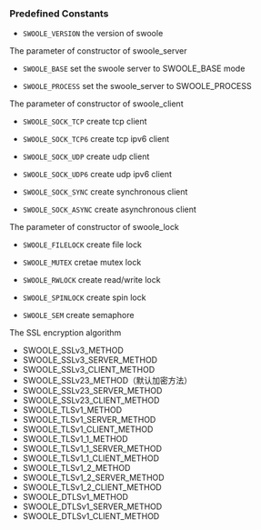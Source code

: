 ### Predefined Constants

- `SWOOLE_VERSION` the version of swoole

The parameter of constructor of swoole_server

- `SWOOLE_BASE` set the swoole server to SWOOLE_BASE mode

- `SWOOLE_PROCESS` set the swoole_server to SWOOLE_PROCESS

The parameter of constructor of swoole_client

- `SWOOLE_SOCK_TCP` create tcp client

- `SWOOLE_SOCK_TCP6` create tcp ipv6 client

- `SWOOLE_SOCK_UDP` create udp client

- `SWOOLE_SOCK_UDP6` create udp ipv6 client

- `SWOOLE_SOCK_SYNC` create synchronous client

- `SWOOLE_SOCK_ASYNC` create asynchronous client

The parameter of constructor of swoole_lock

- `SWOOLE_FILELOCK` create file lock

- `SWOOLE_MUTEX` cretae mutex lock

- `SWOOLE_RWLOCK` create read/write lock

- `SWOOLE_SPINLOCK` create spin lock

- `SWOOLE_SEM` create semaphore

The SSL encryption algorithm

- SWOOLE_SSLv3_METHOD
- SWOOLE_SSLv3_SERVER_METHOD
- SWOOLE_SSLv3_CLIENT_METHOD
- SWOOLE_SSLv23_METHOD（默认加密方法）
- SWOOLE_SSLv23_SERVER_METHOD
- SWOOLE_SSLv23_CLIENT_METHOD
- SWOOLE_TLSv1_METHOD
- SWOOLE_TLSv1_SERVER_METHOD
- SWOOLE_TLSv1_CLIENT_METHOD
- SWOOLE_TLSv1_1_METHOD
- SWOOLE_TLSv1_1_SERVER_METHOD
- SWOOLE_TLSv1_1_CLIENT_METHOD
- SWOOLE_TLSv1_2_METHOD
- SWOOLE_TLSv1_2_SERVER_METHOD
- SWOOLE_TLSv1_2_CLIENT_METHOD
- SWOOLE_DTLSv1_METHOD
- SWOOLE_DTLSv1_SERVER_METHOD
- SWOOLE_DTLSv1_CLIENT_METHOD
